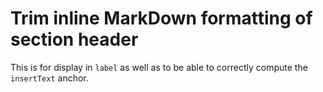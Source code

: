 # Trim inline MarkDown formatting of section header

This is for display in `label` as well as to be able to correctly compute the `insertText` anchor.
